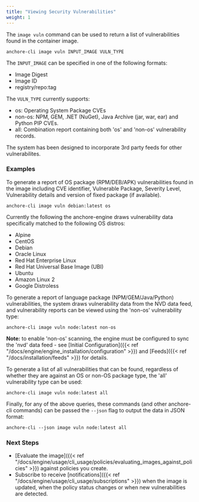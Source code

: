 ```yaml
---
title: "Viewing Security Vulnerabilities"
weight: 1
---
```


The `image vuln` command can be used to return a list of vulnerabilities found in the container image.

`anchore-cli image vuln INPUT_IMAGE VULN_TYPE`

The `INPUT_IMAGE` can be specified in one of the following formats:

- Image Digest
- Image ID
- registry/repo:tag

The `VULN_TYPE` currently supports:

- os: Operating System Package CVEs
- non-os: NPM, GEM, .NET (NuGet), Java Archive (jar, war, ear) and Python PIP CVEs.
- all: Combination report containing both 'os' and 'non-os' vulnerability records.

The system has been designed to incorporate 3rd party feeds for other vulnerabilites.

### Examples

To generate a report of OS package (RPM/DEB/APK) vulnerabilities found in the image including CVE identifier, Vulnerable Package, Severity Level, Vulnerability details and version of fixed package (if available).

`anchore-cli image vuln debian:latest os`

Currently the following the anchore-engine draws vulnerability data specifically matched to the following OS distros:

- Alpine
- CentOS
- Debian
- Oracle Linux
- Red Hat Enterprise Linux
- Red Hat Universal Base Image (UBI)
- Ubuntu
- Amazon Linux 2
- Google Distroless

To generate a report of language package (NPM/GEM/Java/Python) vulnerabilities, the system draws vulnerability data from the NVD data feed, and vulnerability reports can be viewed using the 'non-os' vulnerability type:

`anchore-cli image vuln node:latest non-os`

**Note:** to enable 'non-os' scanning, the engine must be configured to sync the 'nvd' data feed - see [Initial Configuration]({{< ref "/docs/engine/engine_installation/configuration" >}}) and [Feeds]({{< ref "/docs/installation/feeds" >}}) for details.

To generate a list of all vulnerabilities that can be found, regardless of whether they are against an OS or non-OS package type, the 'all' vulnerability type can be used:

`anchore-cli image vuln node:latest all`

Finally, for any of the above queries, these commands (and other anchore-cli commands) can be passed the `--json` flag to output the data in JSON format:

`anchore-cli --json image vuln node:latest all`

### Next Steps

- [Evaluate the image]({{< ref "/docs/engine/usage/cli_usage/policies/evaluating_images_against_policies" >}}) against policies you create.
- Subscribe to receive [notifications]({{< ref "/docs/engine/usage/cli_usage/subscriptions" >}}) when the image is updated, when the policy status changes or when new vulnerabilities are detected.





